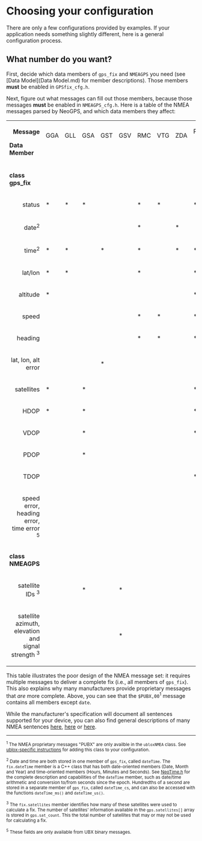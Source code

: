 # Choosing your configuration
There are only a few configurations provided by examples.  If your application needs something slightly different, here is a general configuration process.

## What number do you want?
First, decide which data members of `gps_fix` and `NMEAGPS` you need (see [Data Model](Data Model.md) for member descriptions).  Those members **must** be enabled in `GPSfix_cfg.h`.

Next, figure out what messages can fill out those members, because those messages **must** be enabled in `NMEAGPS_cfg.h`.    Here is a table of the NMEA messages parsed by NeoGPS, and which data members they affect:

<table>
  <tr>
    <td><p align="right"><b>Message</b></p><p><b>Data Member</b></p></td>
    <td><p>GGA</p><p><br></p></td>
    <td><p>GLL</p><p><br></p></td>
    <td><p>GSA</p><p><br></p></td>
    <td><p>GST</p><p><br></p></td>
    <td><p>GSV</p><p><br></p></td>
    <td><p>RMC</p><p><br></p></td>
    <td><p>VTG</p><p><br></p></td>
    <td><p>ZDA</p><p><br></p></td>
    <td><p align="center">PUBX<br>00<sup>1<sup></p><p><br></p></td>
    <td><p align="center">PUBX<br>04<sup>1<sup></p><p><br></p></td>
  </tr>
  <tr><td><p><b>class gps_fix</b></p></td></tr>
  <tr>
    <td><p align="right">status</p></td>
    <td>*</td>
    <td>*</td>
    <td>*</td>
    <td> </td>
    <td> </td>
    <td>*</td>
    <td>*</td>
    <td> </td>
    <td>*</td>
    <td> </td>
  </tr>
  <tr>
    <td><p align="right">date<sup>2</sup></p></td>
    <td> </td>
    <td> </td>
    <td> </td>
    <td> </td>
    <td> </td>
    <td>*</td>
    <td> </td>
    <td>*</td>
    <td> </td>
    <td>*</td>
</tr>
  <tr>
    <td><p align="right">time<sup>2</sup></p></td>
    <td>*</td>
    <td>*</td>
    <td> </td>
    <td>*</td>
    <td> </td>
    <td>*</td>
    <td> </td>
    <td>*</td>
    <td>*</td>
    <td>*</td>
  </tr>
  <tr>
    <td><p align="right">lat/lon</p></td>
    <td>*</td>
    <td>*</td>
    <td> </td>
    <td> </td>
    <td> </td>
    <td>*</td>
    <td> </td>
    <td> </td>
    <td>*</td>
    <td> </td>
  </tr>
  <tr>
    <td><p align="right">altitude</p></td>
    <td>*</td>
    <td> </td>
    <td> </td>
    <td> </td>
    <td> </td>
    <td> </td>
    <td> </td>
    <td> </td>
    <td>*</td>
    <td> </td>
  </tr>
  <tr>
    <td><p align="right">speed</p></td>
    <td> </td>
    <td> </td>
    <td> </td>
    <td> </td>
    <td> </td>
    <td>*</td>
    <td>*</td>
    <td> </td>
    <td>*</td>
    <td> </td>
  </tr>
  <tr>
    <td><p align="right">heading</p></td>
    <td> </td>
    <td> </td>
    <td> </td>
    <td> </td>
    <td> </td>
    <td>*</td>
    <td>*</td>
    <td> </td>
    <td>*</td>
    <td> </td>
  </tr>
  <tr>
    <td><p align="right">lat, lon, alt error</p></td>
    <td> </td>
    <td> </td>
    <td> </td>
    <td>*</td>
    <td> </td>
    <td> </td>
    <td> </td>
    <td> </td>
    <td> </td>
    <td> </td>
  </tr>
  <tr>
    <td><p align="right">satellites</p></td>
    <td>*</td>
    <td> </td>
    <td>*</td>
    <td> </td>
    <td> </td>
    <td> </td>
    <td> </td>
    <td> </td>
    <td>*</td>
    <td> </td>
  </tr>
  <tr>
    <td><p align="right">HDOP</p></td>
    <td>*</td>
    <td> </td>
    <td>*</td>
    <td> </td>
    <td> </td>
    <td> </td>
    <td> </td>
    <td> </td>
    <td>*</td>
    <td> </td>
  </tr>
  <tr>
    <td><p align="right">VDOP</p></td>
    <td> </td>
    <td> </td>
    <td>*</td>
    <td> </td>
    <td> </td>
    <td> </td>
    <td> </td>
    <td> </td>
    <td>*</td>
    <td> </td>
  </tr>
  <tr>
    <td><p align="right">PDOP</p></td>
    <td> </td>
    <td> </td>
    <td>*</td>
    <td> </td>
    <td> </td>
    <td> </td>
    <td> </td>
    <td> </td>
    <td> </td>
    <td> </td>
  </tr>
  <tr>
    <td><p align="right">TDOP</p></td>
    <td> </td>
    <td> </td>
    <td> </td>
    <td> </td>
    <td> </td>
    <td> </td>
    <td> </td>
    <td> </td>
    <td>*</td>
    <td> </td>
  </tr>
  <tr>
    <td><p align="right">speed error,<br>
      heading error,<br>
      time error <sup>5</sup></p></td>
    <td> </td>
    <td> </td>
    <td> </td>
    <td> </td>
    <td> </td>
    <td> </td>
    <td> </td>
    <td> </td>
    <td> </td>
    <td> </td>
  </tr>
  <tr><td><p><b>class NMEAGPS</b></p></td></tr>
  <tr>
    <td><p align="right">satellite IDs <sup>3</sup></p></td>
    <td> </td>
    <td> </td>
    <td>*</td>
    <td> </td>
    <td>*</td>
    <td> </td>
    <td> </td>
    <td> </td>
    <td> </td>
    <td> </td>
  </tr>
  <tr>
    <td><p align="right">satellite azimuth,<br>&nbsp;&nbsp;elevation and<br>&nbsp;&nbsp;signal strength <sup>3</sup></p></td>
    <td> </td>
    <td> </td>
    <td> </td>
    <td> </td>
    <td>*</td>
    <td> </td>
    <td> </td>
    <td> </td>
    <td> </td>
    <td> </td>
  </tr>
</table>

This table illustrates the poor design of the NMEA message set: it requires multiple messages to deliver a complete fix (i.e., all members of `gps_fix`).  This also explains why many manufacturers provide proprietary messages that *are* more complete.  Above, you can see that the `$PUBX,00`<sup>1</sup> message contains all members except `date`.

While the manufacturer's specification will document all sentences supported for your device, you can also find general descriptions of many NMEA sentences [here](http://www.gpsinformation.org/dale/nmea.htm), [here](http://aprs.gids.nl/nmea/) or [here](http://www.catb.org/gpsd/NMEA.txt).

<hr>


<sub><sup>1</sup>  The NMEA proprietary messages "PUBX" are only availble in the `ubloxNMEA` class.  See [ublox-specific instructions](ublox.md)  for adding this class to your configuration.</sub>

<sub><sup>2</sup>  Date and time are both stored in one member of `gps_fix`, called `dateTime`.  The `fix.dateTime` member is a C++ class that has both date-oriented members (Date, Month and Year) and time-oriented members (Hours, Minutes and Seconds). See [NeoTime.h](/src/NeoTime.h) for the complete description and capabilities of the `dateTime` member, such as date/time arithmetic and conversion to/from seconds since the epoch.  Hundredths of a second are stored in a separate member of `gps_fix`, called `dateTime_cs`, and can also be accessed with the functions `dateTime_ms()` and `dateTime_us()`.</sub>

<sub><sup>3</sup>  The `fix.satellites` member identifies how many of these satellites were used to calculate a fix.  The number of satellites' information available in the `gps.satellites[]` array is stored in `gps.sat_count`.  This the total number of satellites that may or may not be used for calculating a fix.  

<sub><sup>5</sup>  These fields are only available from UBX binary messages.
